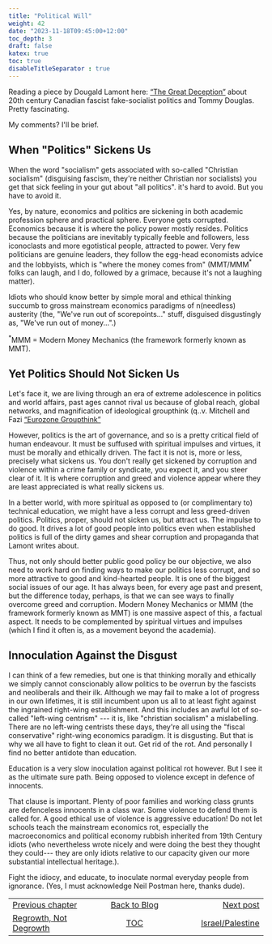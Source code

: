 ```yaml
---
title: "Political Will"
weight: 42
date: "2023-11-18T09:45:00+12:00"
toc_depth: 3
draft: false
katex: true
toc: true
disableTitleSeparator : true
---
```


Reading a piece by Dougald Lamont here: 
[“The Great Deception”](https://dougaldlamont.substack.com/p/the-great-deception-chapter-6-how)
about 20th century Canadian fascist fake-socialist politics and Tommy Douglas.
Pretty fascinating.

My comments?  I'll be brief.

## When "Politics" Sickens Us

When the word "socialism" gets associated with so-called "Christian socialism" 
(disguising fascism, they're neither Christian nor socialists) you get that sick 
feeling in your gut about "all politics".
it's hard to avoid. But you have to avoid it.

Yes, by nature, economics and politics are sickening in both academic profession 
sphere and practical sphere. Everyone gets corrupted. Economics because it is 
where the policy power mostly resides.  Politics because the politicians are 
inevitably typically feeble and followers, less iconoclasts and more egotistical 
people, attracted to power. Very few politicians are genuine leaders, they 
follow the egg-head economists advice and the lobbyists, which is "where the 
money comes from" (MMT/MMM${}^\ast$ folks can laugh, and I do, followed by a 
grimace, because it's not a laughing matter).

Idiots who should know better by simple moral and ethical thinking succumb to 
gross mainstream economics paradigms of n(needless) austerity (the, "We've run 
out of scorepoints..." stuff, disguised disgustingly as, "We've run out of 
money...".)

${}^\ast$MMM = Modern Money Mechanics (the framework formerly known as MMT).

## Yet Politics Should Not Sicken Us

Let's face it, we are living through an era of extreme adolescence in politics 
and world affairs, past ages cannot rival us because of global reach, global 
networks, and magnification of ideological groupthink
(q..v. Mitchell and Fazi 
[“Eurozone Groupthink”](http://wer.worldeconomicsassociation.org/files/WEA-WER-7-Mitchell.pdf)

However, politics is the art of governance, and so is a pretty critical field of 
human endeavour. It must be suffused with spiritual impulses and virtues, it 
must be morally and ethically driven.  The fact it is not is, more or less, 
precisely what sickens us.  You don't really get sickened by corruption and 
violence within a crime family or syndicate, you expect it, and you steer clear 
of it.  It is where corruption and greed and violence appear where they are 
least appreciated is what really sickens us.

In a better world, with more spiritual as opposed to (or complimentary to) 
technical education, we might have a less corrupt and less greed-driven 
politics. Politics, proper, should not sicken us, but attract us. The impulse 
to do good. It drives a lot of good people into politics even when established 
politics is full of the dirty games and shear corruption and propaganda that 
Lamont writes about.

Thus, not only should better public good policy be our objective, we also need 
to work hard on finding ways to make our politics less corrupt, and so more 
attractive to good and kind-hearted people. It is one of the biggest social 
issues of our age. It has always been, for every age past and present, but 
the difference today, perhaps, is that we can see ways to finally overcome greed 
and corruption. Modern Money Mechanics or MMM (the framework formerly known as 
MMT) is one massive aspect of this, a factual aspect. It needs to be 
complemented by spiritual virtues and impulses (which I find it often is, as a 
movement beyond the academia).


## Innoculation Against the Disgust

I can think of a few remedies, but one is that thinking morally and ethically we 
simply cannot conscionably allow politics to be overrun by the fascists and 
neoliberals and their ilk. Although we may fail to make a lot of progress in our 
own lifetimes, it is still incumbent upon us all to at least fight against the 
ingrained right-wing establishment. And this includes an awful lot of so-called 
"left-wing centrism" --- it is, like "christian socialism" a mislabelling. There 
are no left-wing centrists these days, they're all using the "fiscal 
conservative" right-wing economics paradigm.  It is disgusting. But that is why 
we all have to fight to clean it out. Get rid of the rot. And personally I find 
no better antidote than education.

Education is a very slow inoculation against political rot however. But I see it 
as the ultimate sure path. Being opposed to violence except in defence of 
innocents.

That clause is important. Plenty of poor families and working class grunts are 
defenceless innocents in a class war. Some violence to defend them is called 
for. A good ethical use of violence is aggressive education! Do not let schools 
teach the mainstream economics rot, especially the macroeconomics and political 
economy rubbish inherited from 19th Century idiots (who nevertheless wrote 
nicely and were doing the best they thought they could--- they are only idiots 
relative to our capacity given our more substantial intellectual heritage.).

Fight the idiocy, and educate, to inoculate normal everyday people from 
ignorance. (Yes, I must acknowledge Neil Postman here, thanks dude).


<table style="border-collapse: collapse; border=0;">
    <colgroup>
       <col span="1" style="width: 25%;">
       <col span="1" style="width: 15%;">
       <col span="1" style="width: 25%;">
    </colgroup>
<tr style="border: 1px solid color:#0f0f0f;">
<td style="border: 1px solid color:#0f0f0f;">
<a href="../40_regrowth">Previous chapter</a></td>
<td style="border: 1px solid color:#0f0f0f; text-align:center;">
<a href="../">Back to Blog</a></td>
<td style="border: 1px solid color:#0f0f0f; text-align:right;">
<a href="../42_israel_palestine">Next post</a></td>
</tr>
<tr style="border: 1px solid color:#0f0f0f;">
<td style="border: 1px solid color:#0f0f0f;">
<a href="../40_regrowth">Regrowth, Not Degrowth</a></td>
<td style="border: 1px solid color:#0f0f0f; text-align:center;">
<a href="../">TOC</a></td>
<td style="border: 1px solid color:#0f0f0f; text-align:right;">
<a href="../42_israel_palestine">Israel/Palestine</a></td>
</tr>
</table>
